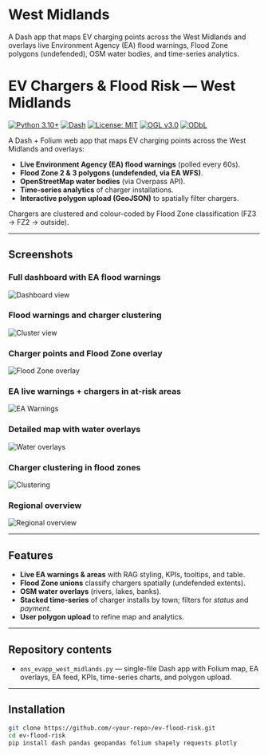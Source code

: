 # West Midlands
A Dash app that maps EV charging points across the West Midlands and overlays live Environment Agency (EA) flood warnings, Flood Zone polygons (undefended), OSM water bodies, and time-series analytics.
# EV Chargers & Flood Risk — West Midlands

[![Python 3.10+](https://img.shields.io/badge/python-3.10+-blue.svg)](https://www.python.org/)
[![Dash](https://img.shields.io/badge/Dash-2.x-brightgreen.svg)](https://dash.plotly.com/)
[![License: MIT](https://img.shields.io/badge/License-MIT-yellow.svg)](LICENSE)
[![OGL v3.0](https://img.shields.io/badge/Data%20License-OGL--UK--3.0-lightgrey.svg)](http://www.nationalarchives.gov.uk/doc/open-government-licence/version/3/)
[![ODbL](https://img.shields.io/badge/Data%20License-ODbL-orange.svg)](https://www.openstreetmap.org/copyright)

A Dash + Folium web app that maps EV charging points across the West Midlands and overlays:

- **Live Environment Agency (EA) flood warnings** (polled every 60s).  
- **Flood Zone 2 & 3 polygons (undefended, via EA WFS)**.  
- **OpenStreetMap water bodies** (via Overpass API).  
- **Time-series analytics** of charger installations.  
- **Interactive polygon upload (GeoJSON)** to spatially filter chargers.  

Chargers are clustered and colour-coded by Flood Zone classification (FZ3 → FZ2 → outside).

---

## Screenshots

### Full dashboard with EA flood warnings
![Dashboard view](images/WestMidlands1.png)

### Flood warnings and charger clustering
![Cluster view](images/WestMidlands2.png)

### Charger points and Flood Zone overlay
![Flood Zone overlay](images/WestMidlands3.png)

### EA live warnings + chargers in at-risk areas
![EA Warnings](images/WestMidlands4.png)

### Detailed map with water overlays
![Water overlays](images/WestMidlands5.png)

### Charger clustering in flood zones
![Clustering](images/WestMidlands6.png)

### Regional overview
![Regional overview](images/WestMidlands7.png)

---

## Features
- **Live EA warnings & areas** with RAG styling, KPIs, tooltips, and table.  
- **Flood Zone unions** classify chargers spatially (undefended extents).  
- **OSM water overlays** (rivers, lakes, banks).  
- **Stacked time-series** of charger installs by town; filters for *status* and *payment*.  
- **User polygon upload** to refine map and analytics.  

---

## Repository contents
- `ons_evapp_west_midlands.py` — single-file Dash app with Folium map, EA overlays, EA feed, KPIs, time-series charts, and polygon upload.  

---

## Installation
```bash
git clone https://github.com/<your-repo>/ev-flood-risk.git
cd ev-flood-risk
pip install dash pandas geopandas folium shapely requests plotly

